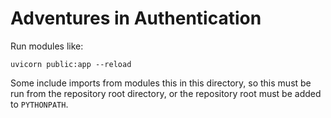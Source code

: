 # Adventures in Authentication

Run modules like:

```
uvicorn public:app --reload
```

Some include imports from modules this in this directory, so this
must be run from the repository root directory, or the repository
root must be added to `PYTHONPATH`.
